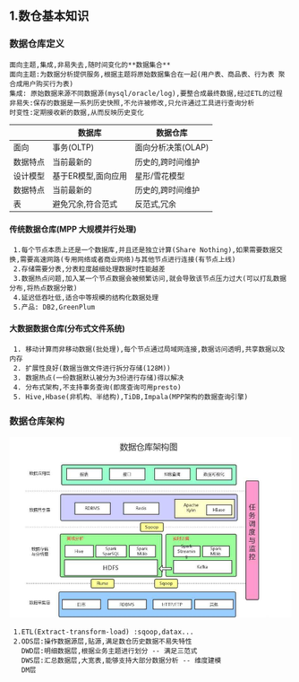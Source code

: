 ## 1.数仓基本知识
### 数据仓库定义
    面向主题,集成,非易失去,随时间变化的**数据集合**
    面向主题:为数据分析提供服务,根据主题将原始数据集合在一起(用户表、商品表、行为表 聚合成用户购买行为表)   
    集成: 原始数据来源不同数据源(mysql/oracle/log),要整合成最终数据,经过ETL的过程
    非易失:保存的数据是一系列历史快照,不允许被修改,只允许通过工具进行查询分析
    时变性:定期接收新的数据,从而反映历史变化
|      | 数据库  | 数据仓库  |
|  ----  | ---- | ----  |
| 面向  | 事务(OLTP) | 面向分析决策(OLAP) |
| 数据特点   | 当前最新的 | 历史的,跨时间维护 |
| 设计模型   | 基于ER模型,面向应用 | 星形/雪花模型 |
| 数据特点   | 当前最新的 | 历史的,跨时间维护 |
| 表  | 避免冗余,符合范式 | 反范式,冗余 |
#### 传统数据仓库(MPP 大规模并行处理)  
     1.每个节点本质上还是一个数据库,并且还是独立计算(Share Nothing),如果需要数据交换,需要高速网路(专用网络或者商业网络)与其他节点进行连接(有节点上线)
     2.存储需要分表,分表粒度越细处理数据时性能越差
     3.数据热点问题,加入某一个节点数据会被频繁访问,就会导致该节点压力过大(可以打乱数据分布,将热点数据分散)
     4.延迟低吞吐低,适合中等规模的结构化数据处理
     5.产品: DB2,GreenPlum 
#### 大数据数据仓库(分布式文件系统)
     1. 移动计算而非移动数据(批处理),每个节点通过局域网连接,数据访问透明,共享数据以及内存
     2. 扩展性良好(数据当做文件进行拆分存储(128M))
     3. 数据热点(一份数据默认被分为3份进行存储)得以解决
     4. 分布式架构,不支持事务查询(即席查询可用presto)
     5. Hive,Hbase(非机构、半结构),TiDB,Impala(MPP架构的数据查询引擎)
### 数据仓库架构
![avatar](./数据仓库架构图.png) 

     1.ETL(Extract-transform-load) :sqoop,datax...
     2.ODS层:操作数据源层,贴源,满足数仓历史数据不易失特性
       DWD层:明细数据层,根据业务主题进行划分 -- 满足三范式
       DWS层:汇总数据层,大宽表,能够支持大部分数据分析 -- 维度建模
       DM层